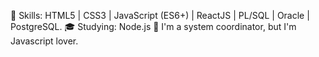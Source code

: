 🚀 Skills: HTML5 | CSS3 | JavaScript (ES6+) | ReactJS | PL/SQL | Oracle | PostgreSQL.
🎓 Studying: Node.js
💼 I'm a system coordinator, but I'm Javascript lover.
